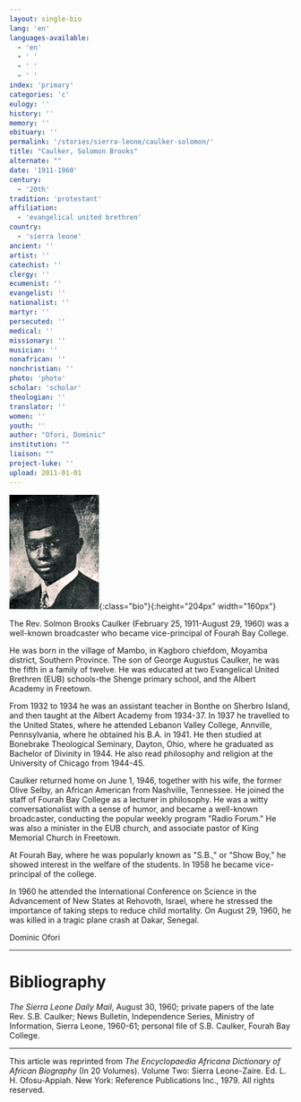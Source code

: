 ```yaml
---
layout: single-bio
lang: 'en'
languages-available:
  - 'en'
  - ' '
  - ' '
  - ' '
index: 'primary'
categories: 'c'
eulogy: ''
history: ''
memory: ''
obituary: ''
permalink: '/stories/sierra-leone/caulker-solomon/'
title: "Caulker, Solomon Brooks"
alternate: ""
date: '1911-1960'
century:
  - '20th'
tradition: 'protestant'
affiliation:
  - 'evangelical united brethren'
country:
  - 'sierra leone'
ancient: ''
artist: ''
catechist: ''
clergy: ''
ecumenist: ''
evangelist: ''
nationalist: ''
martyr: ''
persecuted: ''
medical: ''
missionary: ''
musician: ''
nonafrican: ''
nonchristian: ''
photo: 'photo'
scholar: 'scholar'
theologian: ''
translator: ''
women: ''
youth: ''
author: "Ofori, Dominic"
institution: ""
liaison: ""
project-luke: ''
upload: 2011-01-01
---
```


![Samuel Brooks Caulker](/images/bio-pics/sierraleone/caulker-solomon/caulker_samuel.jpg){:class="bio"}{:height="204px" width="160px"}

The Rev. Solmon Brooks Caulker (February 25, 1911-August 29, 1960) was a well-known broadcaster who became vice-principal of Fourah Bay College.

He was born in the village of Mambo, in Kagboro chiefdom, Moyamba district, Southern Province. The son of George Augustus Caulker, he was the fifth in a family of twelve. He was educated at two Evangelical United Brethren (EUB) schools-the Shenge primary school, and the Albert Academy in Freetown.

From 1932 to 1934 he was an assistant teacher in Bonthe on Sherbro Island, and then taught at the Albert Academy from 1934-37. In 1937 he travelled to the United States, where he attended Lebanon Valley College, Annville, Pennsylvania, where he obtained his B.A. in 1941. He then studied at Bonebrake Theological Seminary, Dayton, Ohio, where he graduated as Bachelor of Divinity in 1944. He also read philosophy and religion at the University of Chicago from 1944-45.

Caulker returned home on June 1, 1946, together with his wife, the former Olive Selby, an African American from Nashville, Tennessee. He joined the staff of Fourah Bay College as a lecturer in philosophy. He was a witty conversationalist with a sense of humor, and became a well-known broadcaster, conducting the popular weekly program "Radio Forum." He was also a minister in the EUB church, and associate pastor of King Memorial Church in Freetown.

At Fourah Bay, where he was popularly known as "S.B.," or "Show Boy," he showed interest in the welfare of the students. In 1958 he became vice-principal of the college.

In 1960 he attended the International Conference on Science in the Advancement of New States at Rehovoth, Israel, where he stressed the importance of taking steps to reduce child mortality.
On August 29, 1960, he was killed in a tragic plane crash at Dakar, Senegal.

Dominic Ofori

---

# Bibliography

*The Sierra Leone Daily Mail*, August 30, 1960; private papers of the late Rev. S.B. Caulker; News Bulletin, Independence Series, Ministry of Information, Sierra Leone, 1960-61; personal file of S.B. Caulker, Fourah Bay College.

---

This article was reprinted from *The Encyclopaedia Africana Dictionary of African Biography* (In 20 Volumes). Volume Two: Sierra Leone-Zaire. Ed. L. H. Ofosu-Appiah. New York: Reference Publications Inc., 1979.  All rights reserved.
